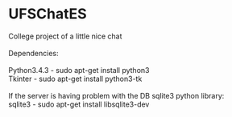 # UFSChatES<br />
College project of a little nice chat<br />
<br />
Dependencies:<br />
<br />
Python3.4.3 - sudo apt-get install python3 <br />
Tkinter - sudo apt-get install python3-tk <br />
<br />
If the server is having problem with the DB sqlite3 python library:<br />
sqlite3 - sudo apt-get install libsqlite3-dev<br />